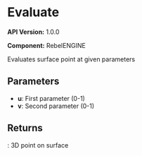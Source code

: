 # Evaluate

**API Version:** 1.0.0

**Component:** RebelENGINE

Evaluates surface point at given parameters

## Parameters

- **u**: First parameter (0-1)
- **v**: Second parameter (0-1)

## Returns

: 3D point on surface

